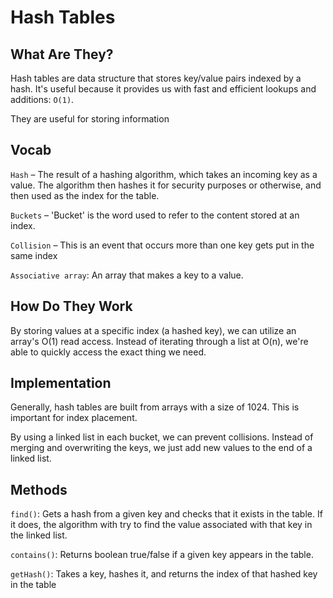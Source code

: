# Hash Tables


## What Are They?

Hash tables are data structure that stores key/value pairs indexed by a hash. It's useful because it provides us with fast and efficient lookups and additions: `O(1)`.

They are useful for storing information

## Vocab

`Hash` – The result of a hashing algorithm, which takes an incoming key as a value. The algorithm then hashes it for security purposes or otherwise, and then used as the index for the table.

`Buckets` – 'Bucket' is the word used to refer to the content stored at an index.

`Collision` – This is an event that occurs more than one key gets put in the same index

`Associative array`: An array that makes a key to a value.

## How Do They Work

By storing values at a specific index (a hashed key), we can utilize an array's O(1) read access. Instead of iterating through a list at O(n), we're able to quickly access the exact thing we need.

## Implementation

Generally, hash tables are built from arrays with a size of 1024. This is important for index placement.

<!-- what? -->

By using a linked list in each bucket, we can prevent collisions. Instead of merging and overwriting the keys, we just add new values to the end of a linked list.

## Methods

`find()`: Gets a hash from a given key and checks that it exists in the table. If it does, the algorithm with try to find the value associated with that key in the linked list.

`contains()`: Returns boolean true/false if a given key appears in the table.

`getHash()`: Takes a key, hashes it, and returns the index of that hashed key in the table
